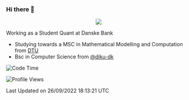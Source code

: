 ### Hi there 👋

<p align="center">
  <img src="https://media4.giphy.com/media/3ohzdKy5Z8TChSDuiA/giphy.gif?cid=ecf05e47r69cojk56gup9q8mep9liy48s94dn2uxsfh6fv39&rid=giphy.gif&ct=g" />
</p>

Working as a Student Quant at Danske Bank
* Studying towards a MSC in Mathematical Modelling and Computation from [DTU](https://www.dtu.dk)
* Bsc in Computer Science from [@diku-dk](https://github.com/diku-dk)

<!--START_SECTION:waka-->
![Code Time](http://img.shields.io/badge/Code%20Time-0%20secs-blue)

![Profile Views](http://img.shields.io/badge/Profile%20Views-3-blue)


 Last Updated on 26/09/2022 18:13:21 UTC
<!--END_SECTION:waka-->
